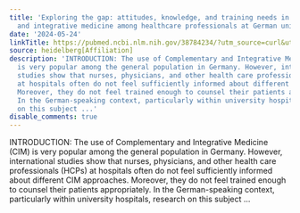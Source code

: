 ```yaml
---
title: 'Exploring the gap: attitudes, knowledge, and training needs in complementary
  and integrative medicine among healthcare professionals at German university hospitals'
date: '2024-05-24'
linkTitle: https://pubmed.ncbi.nlm.nih.gov/38784234/?utm_source=curl&utm_medium=rss&utm_campaign=pubmed-2&utm_content=1FakS-2QOkCT8HsMOQP1bCRQ4YzyumYOmxmF0moLsQ3dFB1E9V&fc=20220326224207&ff=20240524184553&v=2.18.0.post9+e462414
source: heidelberg[Affiliation]
description: 'INTRODUCTION: The use of Complementary and Integrative Medicine (CIM)
  is very popular among the general population in Germany. However, international
  studies show that nurses, physicians, and other health care professionals (HCPs)
  at hospitals often do not feel sufficiently informed about different CIM approaches.
  Moreover, they do not feel trained enough to counsel their patients appropriately.
  In the German-speaking context, particularly within university hospitals, research
  on this subject ...'
disable_comments: true
---
```

INTRODUCTION: The use of Complementary and Integrative Medicine (CIM) is very popular among the general population in Germany. However, international studies show that nurses, physicians, and other health care professionals (HCPs) at hospitals often do not feel sufficiently informed about different CIM approaches. Moreover, they do not feel trained enough to counsel their patients appropriately. In the German-speaking context, particularly within university hospitals, research on this subject ...
